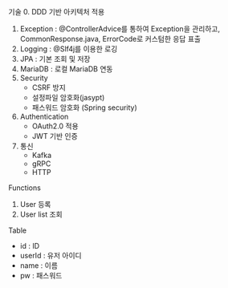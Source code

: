 기술
0. DDD 기반 아키텍처 적용
1. Exception : @ControllerAdvice를 통하여 Exception을 관리하고, CommonResponse.java, ErrorCode로 커스텀한 응답 표출
2. Logging : @Slf4j를 이용한 로깅
3. JPA : 기본 조회 및 저장
4. MariaDB : 로컬 MariaDB 연동
5. Security
   - CSRF 방지
   - 설정파일 암호화(jasypt)
   - 패스워드 암호화 (Spring security)
6. Authentication
   -  OAuth2.0 적용
   -  JWT 기반 인증
7. 통신
   - Kafka
   - gRPC
   - HTTP

Functions
1. User 등록
2. User list 조회

Table
- id : ID
- userId : 유저 아이디
- name : 이름 
- pw : 패스워드